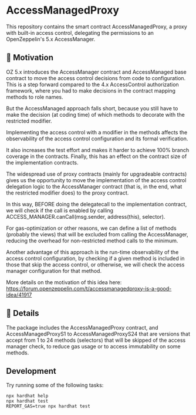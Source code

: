 # AccessManagedProxy

This repository contains the smart contract AccessManagedProxy, a proxy with built-in access control, delegating the
permissions to an OpenZeppelin's 5.x AccessManager.

## 🧐 Motivation

OZ 5.x introduces the AccessManager contract and AccessManaged base contract to move the access control decisions
from code to configuration. This is a step forward compared to the 4.x AccessControl authorization framework, where
you had to make decisions in the contract mapping methods to role names.

But the AccessManaged approach falls short, because you still have to make the decision (at coding time) of which
methods to decorate with the restricted modifier.

Implementing the access control with a modifier in the methods affects the observability of the access control
configuration and its formal verification.

It also increases the test effort and makes it harder to achieve 100% branch coverage in the contracts. Finally,
this has an effect on the contract size of the implementation contracts.

The widespread use of proxy contracts (mainly for upgradeable contracts) gives us the opportunity to move the
implementation of the access control delegation logic to the AccessManager contract (that is, in the end, what the
restricted modifier does) to the proxy contract.

In this way, BEFORE doing the delegatecall to the implementation contract, we will check if the call is enabled by
calling ACCESS_MANAGER.canCall(msg.sender, address(this), selector).

For gas-optimization or other reasons, we can define a list of methods (probably the views) that will be excluded
from calling the AccessManager, reducing the overhead for non-restricted method calls to the minimum.

Another advantage of this approach is the run-time observability of the access control configuration, by checking if
a given method is included in those that skip the access control, or otherwise, we will check the access manager
configuration for that method.

More details on the motivation of this idea here: https://forum.openzeppelin.com/t/accessmanagedproxy-is-a-good-idea/41917

## 📝 Details

The package includes the AccessManagedProxy contract, and AccessManagedProxyS1 to AccessManagedProxyS24 that are
versions that accept from 1 to 24 methods (selectors) that will be skipped of the access manager check, to reduce gas
usage or to access immutability on some methods.

## Development

Try running some of the following tasks:

```shell
npx hardhat help
npx hardhat test
REPORT_GAS=true npx hardhat test
```
